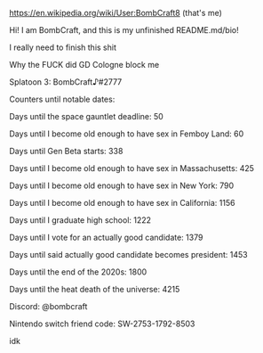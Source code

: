 https://en.wikipedia.org/wiki/User:BombCraft8 (that's me)

Hi! I am BombCraft, and this is my unfinished README.md/bio!

I really need to finish this shit

Why the FUCK did GD Cologne block me

Splatoon 3: BombCraft♪#2777

Counters until notable dates:

Days until the space gauntlet deadline: 50

Days until I become old enough to have sex in Femboy Land: 60

Days until Gen Beta starts: 338

Days until I become old enough to have sex in Massachusetts: 425

Days until I become old enough to have sex in New York: 790

Days until I become old enough to have sex in California: 1156

Days until I graduate high school: 1222

Days until I vote for an actually good candidate: 1379

Days until said actually good candidate becomes president: 1453

Days until the end of the 2020s: 1800

Days until the heat death of the universe: 4215

Discord: @bombcraft

Nintendo switch friend code: SW-2753-1792-8503

idk
